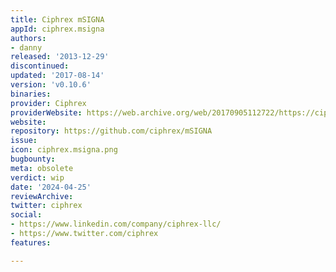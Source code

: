 ```yaml
---
title: Ciphrex mSIGNA
appId: ciphrex.msigna
authors:
- danny
released: '2013-12-29'
discontinued: 
updated: '2017-08-14'
version: 'v0.10.6'
binaries: 
provider: Ciphrex
providerWebsite: https://web.archive.org/web/20170905112722/https://ciphrex.com/
website: 
repository: https://github.com/ciphrex/mSIGNA
issue: 
icon: ciphrex.msigna.png
bugbounty: 
meta: obsolete
verdict: wip
date: '2024-04-25'
reviewArchive: 
twitter: ciphrex
social:
- https://www.linkedin.com/company/ciphrex-llc/
- https://www.twitter.com/ciphrex
features: 

---
```


